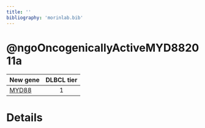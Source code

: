 ```yaml
---
title: ''
bibliography: 'morinlab.bib'
---
```


# @ngoOncogenicallyActiveMYD882011a
|New gene|DLBCL tier|
|:-|:-:|
|[MYD88](MYD88)|1 |

# Details

